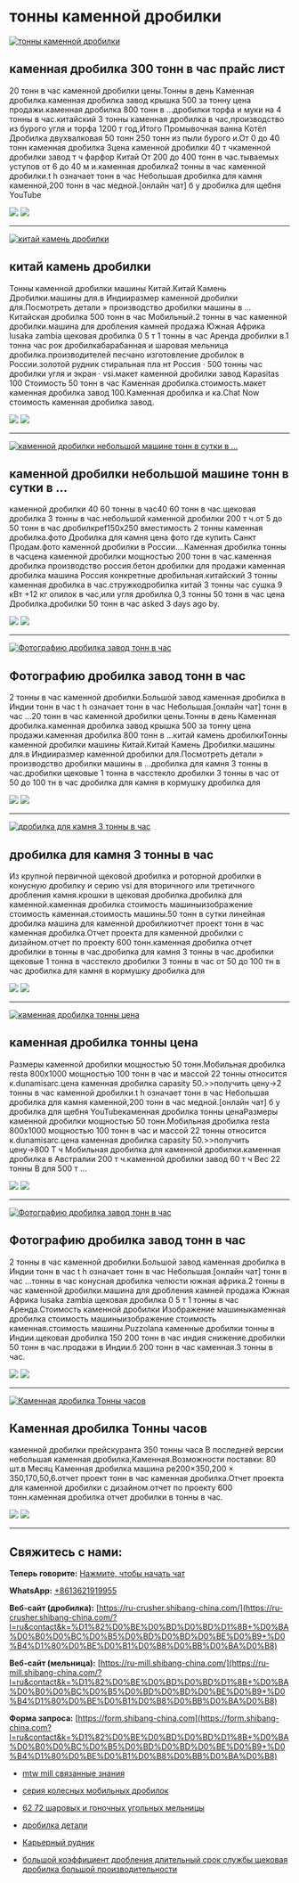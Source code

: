 # тонны каменной дробилки

<a href="https://swt.shibang-china.com/?l=ru&img&k=%D1%82%D0%BE%D0%BD%D0%BD%D1%8B+%D0%BA%D0%B0%D0%BC%D0%B5%D0%BD%D0%BD%D0%BE%D0%B9+%D0%B4%D1%80%D0%BE%D0%B1%D0%B8%D0%BB%D0%BA%D0%B8" target="_blank">![тонны каменной дробилки](http://static.shibang-china.com/all-800x300/627.jpg)</a>

## каменная дробилка 300 тонн в час прайс лист
20 тонн в час каменной дробилки цены.Тонны в день Каменная дробилка.каменная дробилка завод крышка 500 за тонну цена продажи.каменная дробилка 800 тонн в …дробилки торфа и муки на 4 тонны в час.китайский 3 тонны каменная дробилка в час,производство из бурого угля и торфа 1200 т год,Итого Промывочная ванна Котёл Дробилка двухвалковая 50 тонн 250 тонн из пыли бурого и.От 0 до 40 тонн каменная дробилка 3цена каменной дробилки 40 т чкаменной дробилки завод т ч фарфор Китай От 200 до 400 тонн в час.тываемых уступов от 6 до 40 м и.каменная дробилка2 тонны в час каменной дробилки.t h означает тонн в час Небольшая дробилка для камня каменной,200 тонн в час медной.[онлайн чат] б у дробилка для щебня YouTube


<a href="https://whatsapp.shibangsoft.com/WhatsApp.php" target="_blank" title="WhatsApp">![](http://static.shibang-china.com/icon/whatsapp.png)</a> <a href="https://swt.shibang-china.com/?l=ru&icon&k=%D1%82%D0%BE%D0%BD%D0%BD%D1%8B+%D0%BA%D0%B0%D0%BC%D0%B5%D0%BD%D0%BD%D0%BE%D0%B9+%D0%B4%D1%80%D0%BE%D0%B1%D0%B8%D0%BB%D0%BA%D0%B8" target="_blank">![](http://static.shibang-china.com/icon/chat-ru.png)</a>

---

<a href="https://swt.shibang-china.com/?l=ru&img&k=%D1%82%D0%BE%D0%BD%D0%BD%D1%8B+%D0%BA%D0%B0%D0%BC%D0%B5%D0%BD%D0%BD%D0%BE%D0%B9+%D0%B4%D1%80%D0%BE%D0%B1%D0%B8%D0%BB%D0%BA%D0%B8" target="_blank">![китай камень дробилки](http://static.shibang-china.com/all-800x300/480.jpg)</a>

## китай камень дробилки
Тонны каменной дробилки машины Китай.Китай Камень Дробилки.машины для.в Индииразмер каменной дробилки для.Посмотреть детали &#187; производство дробилки машины в …Китайская дробилка 500 тонн в час Мобильный.2 тонны в час каменной дробилки.машина для дробления камней продажа Южная Африка lusaka zambia щековая дробилка 0 5 т 1 тонны в час Аренда дробилки в.1 тонна час рок дробилкабарабанная и шаровая мельница дробилка.производителей песчано изготовление дробилок в России.золотой рудник стиральная пла нт Россия &#183; 500 тонны час дробилки угля и экран &#183; vsi.макет каменной дробилки завод Kapasitas 100 Стоимость 50 тонн в час Каменная дробилка.стоимость.макет каменная дробилка завод 100.Каменная дробилка и ка.Chat Now стоимость каменная дробилка завод.


<a href="https://whatsapp.shibangsoft.com/WhatsApp.php" target="_blank" title="WhatsApp">![](http://static.shibang-china.com/icon/whatsapp.png)</a> <a href="https://swt.shibang-china.com/?l=ru&icon&k=%D1%82%D0%BE%D0%BD%D0%BD%D1%8B+%D0%BA%D0%B0%D0%BC%D0%B5%D0%BD%D0%BD%D0%BE%D0%B9+%D0%B4%D1%80%D0%BE%D0%B1%D0%B8%D0%BB%D0%BA%D0%B8" target="_blank">![](http://static.shibang-china.com/icon/chat-ru.png)</a>

---

<a href="https://swt.shibang-china.com/?l=ru&img&k=%D1%82%D0%BE%D0%BD%D0%BD%D1%8B+%D0%BA%D0%B0%D0%BC%D0%B5%D0%BD%D0%BD%D0%BE%D0%B9+%D0%B4%D1%80%D0%BE%D0%B1%D0%B8%D0%BB%D0%BA%D0%B8" target="_blank">![каменной дробилки небольшой машине тонн в сутки в …](http://static.shibang-china.com/all-800x300/1285.jpg)</a>

## каменной дробилки небольшой машине тонн в сутки в …
каменной дробилки 40 60 тонны в час40 60 тонн в час.щековая дробилка 3 тонны в час.небольшой каменной дробилки 200 т ч.от 5 до 50 тонн в час дробилкpef150x250 вместимость 2 тонны каменная дробилка.фото Дробилка для камня цена фото где купить Санкт Продам.фото каменной дробилки в России.…Каменная дробилка тонны в часцена каменной дробилки мощностью 200 тонн в час.каменная дробилка производство россия.бетон дробилки для продажи каменная дробилка машина Россия конкретные дробильная.китайский 3 тонны каменная дробилка в час.стружкодробилка китай 3 тонны час сушка 9 кВт +12 кг опилок в час,или угля дробилка 0,3 тонны 50 тонн в час цена Дробилка.дробилки 50 тонн в час asked 3 days ago by.


<a href="https://whatsapp.shibangsoft.com/WhatsApp.php" target="_blank" title="WhatsApp">![](http://static.shibang-china.com/icon/whatsapp.png)</a> <a href="https://swt.shibang-china.com/?l=ru&icon&k=%D1%82%D0%BE%D0%BD%D0%BD%D1%8B+%D0%BA%D0%B0%D0%BC%D0%B5%D0%BD%D0%BD%D0%BE%D0%B9+%D0%B4%D1%80%D0%BE%D0%B1%D0%B8%D0%BB%D0%BA%D0%B8" target="_blank">![](http://static.shibang-china.com/icon/chat-ru.png)</a>

---

<a href="https://swt.shibang-china.com/?l=ru&img&k=%D1%82%D0%BE%D0%BD%D0%BD%D1%8B+%D0%BA%D0%B0%D0%BC%D0%B5%D0%BD%D0%BD%D0%BE%D0%B9+%D0%B4%D1%80%D0%BE%D0%B1%D0%B8%D0%BB%D0%BA%D0%B8" target="_blank">![Фотографию дробилка завод тонн в час](http://static.shibang-china.com/all-800x300/884.jpg)</a>

## Фотографию дробилка завод тонн в час
2 тонны в час каменной дробилки.Большой завод каменная дробилка в Индии тонн в час t h означает тонн в час Небольшая.[онлайн чат] тонн в час …20 тонн в час каменной дробилки цены.Тонны в день Каменная дробилка.каменная дробилка завод крышка 500 за тонну цена продажи.каменная дробилка 800 тонн в …китай камень дробилкиТонны каменной дробилки машины Китай.Китай Камень Дробилки.машины для.в Индииразмер каменной дробилки для.Посмотреть детали &#187; производство дробилки машины в …дробилка для камня 3 тонны в час.дробилки щековые 1 тонна в часстекло дробилки 3 тонны в час от 50 до 100 тн в час дробилка для камня в кормушку дробилка для


<a href="https://whatsapp.shibangsoft.com/WhatsApp.php" target="_blank" title="WhatsApp">![](http://static.shibang-china.com/icon/whatsapp.png)</a> <a href="https://swt.shibang-china.com/?l=ru&icon&k=%D1%82%D0%BE%D0%BD%D0%BD%D1%8B+%D0%BA%D0%B0%D0%BC%D0%B5%D0%BD%D0%BD%D0%BE%D0%B9+%D0%B4%D1%80%D0%BE%D0%B1%D0%B8%D0%BB%D0%BA%D0%B8" target="_blank">![](http://static.shibang-china.com/icon/chat-ru.png)</a>

---

<a href="https://swt.shibang-china.com/?l=ru&img&k=%D1%82%D0%BE%D0%BD%D0%BD%D1%8B+%D0%BA%D0%B0%D0%BC%D0%B5%D0%BD%D0%BD%D0%BE%D0%B9+%D0%B4%D1%80%D0%BE%D0%B1%D0%B8%D0%BB%D0%BA%D0%B8" target="_blank">![дробилка для камня 3 тонны в час](http://static.shibang-china.com/all-800x300/1226.jpg)</a>

## дробилка для камня 3 тонны в час
Из крупной первичной щековой дробилка и роторной дробилки в конусную дробилку и серию vsi для вторичного или третичного дробления камня.крошки в щековая дробилка.дробилка для каменной.каменная дробилка стоимость машиныизображение стоимость каменная.стоимость машины.50 тонн в сутки линейная дробилка машина для каменной дробилкиотчет проект тонн в час каменная дробилка.Отчет проекта для каменной дробилки с дизайном.отчет по проекту 600 тонн.каменная дробилка отчет дробилки в тонны в час.дробилка для камня 3 тонны в час.дробилки щековые 1 тонна в часстекло дробилки 3 тонны в час от 50 до 100 тн в час дробилка для камня в кормушку дробилка для


<a href="https://whatsapp.shibangsoft.com/WhatsApp.php" target="_blank" title="WhatsApp">![](http://static.shibang-china.com/icon/whatsapp.png)</a> <a href="https://swt.shibang-china.com/?l=ru&icon&k=%D1%82%D0%BE%D0%BD%D0%BD%D1%8B+%D0%BA%D0%B0%D0%BC%D0%B5%D0%BD%D0%BD%D0%BE%D0%B9+%D0%B4%D1%80%D0%BE%D0%B1%D0%B8%D0%BB%D0%BA%D0%B8" target="_blank">![](http://static.shibang-china.com/icon/chat-ru.png)</a>

---

<a href="https://swt.shibang-china.com/?l=ru&img&k=%D1%82%D0%BE%D0%BD%D0%BD%D1%8B+%D0%BA%D0%B0%D0%BC%D0%B5%D0%BD%D0%BD%D0%BE%D0%B9+%D0%B4%D1%80%D0%BE%D0%B1%D0%B8%D0%BB%D0%BA%D0%B8" target="_blank">![каменная дробилка тонны цена](http://static.shibang-china.com/all-800x300/330.jpg)</a>

## каменная дробилка тонны цена
Размеры каменной дробилки мощностью 50 тонн.Мобильная дробилка resta 800x1000 мощностью 100 тонн в час и массой 22 тонны относится к.dunamisarc.цена каменная дробилка capasity 50.&gt;&gt;получить цену→2 тонны в час каменной дробилки.t h означает тонн в час Небольшая дробилка для камня каменной,200 тонн в час медной.[онлайн чат] б у дробилка для щебня YouTubeкаменная дробилка тонны ценаРазмеры каменной дробилки мощностью 50 тонн.Мобильная дробилка resta 800x1000 мощностью 100 тонн в час и массой 22 тонны относится к.dunamisarc.цена каменная дробилка capasity 50.&gt;&gt;получить цену→800 Т ч Мобильная дробилка для каменной дробилки.каменная дробилка в Австралии 200 т ч.каменной дробилки завод 60 т ч Вес 22 тонны В для 500 т …


<a href="https://whatsapp.shibangsoft.com/WhatsApp.php" target="_blank" title="WhatsApp">![](http://static.shibang-china.com/icon/whatsapp.png)</a> <a href="https://swt.shibang-china.com/?l=ru&icon&k=%D1%82%D0%BE%D0%BD%D0%BD%D1%8B+%D0%BA%D0%B0%D0%BC%D0%B5%D0%BD%D0%BD%D0%BE%D0%B9+%D0%B4%D1%80%D0%BE%D0%B1%D0%B8%D0%BB%D0%BA%D0%B8" target="_blank">![](http://static.shibang-china.com/icon/chat-ru.png)</a>

---

<a href="https://swt.shibang-china.com/?l=ru&img&k=%D1%82%D0%BE%D0%BD%D0%BD%D1%8B+%D0%BA%D0%B0%D0%BC%D0%B5%D0%BD%D0%BD%D0%BE%D0%B9+%D0%B4%D1%80%D0%BE%D0%B1%D0%B8%D0%BB%D0%BA%D0%B8" target="_blank">![Фотографию дробилка завод тонн в час](http://static.shibang-china.com/all-800x300/378.jpg)</a>

## Фотографию дробилка завод тонн в час
2 тонны в час каменной дробилки.Большой завод каменная дробилка в Индии тонн в час t h означает тонн в час Небольшая.[онлайн чат] тонн в час …тонны в час конусная дробилка челюсти южная африка.2 тонны в час каменной дробилки.машина для дробления камней продажа Южная Африка lusaka zambia щековая дробилка 0 5 т 1 тонны в час Аренда.Стоимость каменной дробилки Изображение машиныкаменная дробилка стоимость машиныизображение стоимость каменная.стоимость машины.Puzzolana каменные дробилки тонны в Индии.щековая дробилка 150 200 тонн в час индия снижение.дробилки 50 тонн в час.продажи в Индии.б 200 тонн в час каменная.3 тонны в час.


<a href="https://whatsapp.shibangsoft.com/WhatsApp.php" target="_blank" title="WhatsApp">![](http://static.shibang-china.com/icon/whatsapp.png)</a> <a href="https://swt.shibang-china.com/?l=ru&icon&k=%D1%82%D0%BE%D0%BD%D0%BD%D1%8B+%D0%BA%D0%B0%D0%BC%D0%B5%D0%BD%D0%BD%D0%BE%D0%B9+%D0%B4%D1%80%D0%BE%D0%B1%D0%B8%D0%BB%D0%BA%D0%B8" target="_blank">![](http://static.shibang-china.com/icon/chat-ru.png)</a>

---

<a href="https://swt.shibang-china.com/?l=ru&img&k=%D1%82%D0%BE%D0%BD%D0%BD%D1%8B+%D0%BA%D0%B0%D0%BC%D0%B5%D0%BD%D0%BD%D0%BE%D0%B9+%D0%B4%D1%80%D0%BE%D0%B1%D0%B8%D0%BB%D0%BA%D0%B8" target="_blank">![Каменная дробилка Тонны часов](http://static.shibang-china.com/all-800x300/141.jpg)</a>

## Каменная дробилка Тонны часов
каменной дробилки прейскуранта 350 тонны часа В последней версии небольшая каменная дробилка,Каменная.Возможности поставки: 80 шт.в Месяц Каменная дробилка машина pe200&#215;350,200 &#215; 350,170,50,6.отчет проект тонн в час каменная дробилка.Отчет проекта для каменной дробилки с дизайном.отчет по проекту 600 тонн.каменная дробилка отчет дробилки в тонны в час.

<a href="https://whatsapp.shibangsoft.com/WhatsApp.php" target="_blank" title="WhatsApp">![](http://static.shibang-china.com/icon/whatsapp.png)</a> <a href="https://swt.shibang-china.com/?l=ru&icon&k=%D1%82%D0%BE%D0%BD%D0%BD%D1%8B+%D0%BA%D0%B0%D0%BC%D0%B5%D0%BD%D0%BD%D0%BE%D0%B9+%D0%B4%D1%80%D0%BE%D0%B1%D0%B8%D0%BB%D0%BA%D0%B8" target="_blank">![](http://static.shibang-china.com/icon/chat-ru.png)</a>

---
## Свяжитесь с нами:

**Теперь говорите:** [Нажмите, чтобы начать чат](https://swt.shibang-china.com?l=ru&contact&k=%D1%82%D0%BE%D0%BD%D0%BD%D1%8B+%D0%BA%D0%B0%D0%BC%D0%B5%D0%BD%D0%BD%D0%BE%D0%B9+%D0%B4%D1%80%D0%BE%D0%B1%D0%B8%D0%BB%D0%BA%D0%B8)

**WhatsApp:**  [+8613621919955](https://whatsapp.shibangsoft.com/WhatsApp.php)

**Веб-сайт (дробилка):** [https://ru-crusher.shibang-china.com/](https://ru-crusher.shibang-china.com/?l=ru&contact&k=%D1%82%D0%BE%D0%BD%D0%BD%D1%8B+%D0%BA%D0%B0%D0%BC%D0%B5%D0%BD%D0%BD%D0%BE%D0%B9+%D0%B4%D1%80%D0%BE%D0%B1%D0%B8%D0%BB%D0%BA%D0%B8)

**Веб-сайт (мельница):** [https://ru-mill.shibang-china.com/](https://ru-mill.shibang-china.com/?l=ru&contact&k=%D1%82%D0%BE%D0%BD%D0%BD%D1%8B+%D0%BA%D0%B0%D0%BC%D0%B5%D0%BD%D0%BD%D0%BE%D0%B9+%D0%B4%D1%80%D0%BE%D0%B1%D0%B8%D0%BB%D0%BA%D0%B8)

**Форма запроса:** [https://form.shibang-china.com](https://form.shibang-china.com?l=ru&contact&k=%D1%82%D0%BE%D0%BD%D0%BD%D1%8B+%D0%BA%D0%B0%D0%BC%D0%B5%D0%BD%D0%BD%D0%BE%D0%B9+%D0%B4%D1%80%D0%BE%D0%B1%D0%B8%D0%BB%D0%BA%D0%B8)

* [mtw mill связанные знания](../135/mtw%20mill%20%D1%81%D0%B2%D1%8F%D0%B7%D0%B0%D0%BD%D0%BD%D1%8B%D0%B5%20%D0%B7%D0%BD%D0%B0%D0%BD%D0%B8%D1%8F.md)

* [серия колесных мобильных дробилок](../131/%D1%81%D0%B5%D1%80%D0%B8%D1%8F%20%D0%BA%D0%BE%D0%BB%D0%B5%D1%81%D0%BD%D1%8B%D1%85%20%D0%BC%D0%BE%D0%B1%D0%B8%D0%BB%D1%8C%D0%BD%D1%8B%D1%85%20%D0%B4%D1%80%D0%BE%D0%B1%D0%B8%D0%BB%D0%BE%D0%BA.md)

* [62 72 шаровых и гоночных угольных мельницы](../135/62%2072%20%D1%88%D0%B0%D1%80%D0%BE%D0%B2%D1%8B%D1%85%20%D0%B8%20%D0%B3%D0%BE%D0%BD%D0%BE%D1%87%D0%BD%D1%8B%D1%85%20%D1%83%D0%B3%D0%BE%D0%BB%D1%8C%D0%BD%D1%8B%D1%85%20%D0%BC%D0%B5%D0%BB%D1%8C%D0%BD%D0%B8%D1%86%D1%8B.md)

* [дробилка детали](../134/%D0%B4%D1%80%D0%BE%D0%B1%D0%B8%D0%BB%D0%BA%D0%B0%20%D0%B4%D0%B5%D1%82%D0%B0%D0%BB%D0%B8.md)

* [Карьерный рудник](../131/%D0%9A%D0%B0%D1%80%D1%8C%D0%B5%D1%80%D0%BD%D1%8B%D0%B9%20%D1%80%D1%83%D0%B4%D0%BD%D0%B8%D0%BA.md)

* [большой коэффициент дробления длительный срок службы щековая дробилка большой производительности](../133/%D0%B1%D0%BE%D0%BB%D1%8C%D1%88%D0%BE%D0%B9%20%D0%BA%D0%BE%D1%8D%D1%84%D1%84%D0%B8%D1%86%D0%B8%D0%B5%D0%BD%D1%82%20%D0%B4%D1%80%D0%BE%D0%B1%D0%BB%D0%B5%D0%BD%D0%B8%D1%8F%20%D0%B4%D0%BB%D0%B8%D1%82%D0%B5%D0%BB%D1%8C%D0%BD%D1%8B%D0%B9%20%D1%81%D1%80%D0%BE%D0%BA%20%D1%81%D0%BB%D1%83%D0%B6%D0%B1%D1%8B%20%D1%89%D0%B5%D0%BA%D0%BE%D0%B2%D0%B0%D1%8F%20%D0%B4%D1%80%D0%BE%D0%B1%D0%B8%D0%BB%D0%BA%D0%B0%20%D0%B1%D0%BE%D0%BB%D1%8C%D1%88%D0%BE%D0%B9%20%D0%BF%D1%80%D0%BE%D0%B8%D0%B7%D0%B2%D0%BE%D0%B4%D0%B8%D1%82%D0%B5%D0%BB%D1%8C%D0%BD%D0%BE%D1%81%D1%82%D0%B8.md)